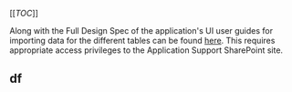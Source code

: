 [[_TOC_]]

Along with the Full Design Spec of the application's UI user guides for importing data
for the different tables can be found [here](https://leeds365.sharepoint.com/teams/ITApplicationsSupport/UG%20Admissions%20Dentistry/Forms/AllItems.aspx). This requires appropriate access privileges
to the Application Support SharePoint site.

## df